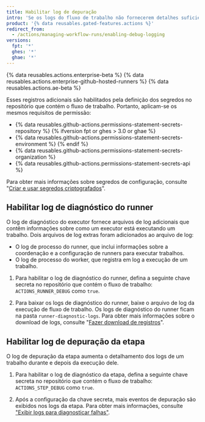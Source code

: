 ```yaml
---
title: Habilitar log de depuração
intro: 'Se os logs do fluxo de trabalho não fornecerem detalhes suficientes para diagnosticar o motivo pelo qual um fluxo de trabalho, um trabalho ou uma etapa não está funcionando como esperado, habilite o log de depuração adicional.'
product: '{% data reusables.gated-features.actions %}'
redirect_from:
  - /actions/managing-workflow-runs/enabling-debug-logging
versions:
  fpt: '*'
  ghes: '*'
  ghae: '*'
---
```


{% data reusables.actions.enterprise-beta %}
{% data reusables.actions.enterprise-github-hosted-runners %}
{% data reusables.actions.ae-beta %}

Esses registros adicionais são habilitados pela definição dos segredos no repositório que contém o fluxo de trabalho. Portanto, aplicam-se os mesmos requisitos de permissão:

- {% data reusables.github-actions.permissions-statement-secrets-repository %}
{% ifversion fpt or ghes > 3.0 or ghae %}
- {% data reusables.github-actions.permissions-statement-secrets-environment %}
{% endif %}
- {% data reusables.github-actions.permissions-statement-secrets-organization %}
- {% data reusables.github-actions.permissions-statement-secrets-api %}

Para obter mais informações sobre segredos de configuração, consulte "[Criar e usar segredos criptografados](/actions/automating-your-workflow-with-github-actions/creating-and-using-encrypted-secrets)".

## Habilitar log de diagnóstico do runner

O log de diagnóstico do executor fornece arquivos de log adicionais que contêm informações sobre como um executor está executando um trabalho. Dois arquivos de log extras foram adicionados ao arquivo de log:

* O log de processo do runner, que inclui informações sobre a coordenação e a configuração de runners para executar trabalhos.
* O log de processo do worker, que registra em log a execução de um trabalho.

1. Para habilitar o log de diagnóstico do runner, defina a seguinte chave secreta no repositório que contém o fluxo de trabalho: `ACTIONS_RUNNER_DEBUG` como `true`.

1. Para baixar os logs de diagnóstico do runner, baixe o arquivo de log da execução de fluxo de trabalho. Os logs de diagnóstico do runner ficam na pasta `runner-diagnostic-logs`. Para obter mais informações sobre o download de logs, consulte "[Fazer download de registros](/actions/managing-workflow-runs/using-workflow-run-logs/#downloading-logs)".

## Habilitar log de depuração da etapa

O log de depuração da etapa aumenta o detalhamento dos logs de um trabalho durante e depois da execução dele.

1. Para habilitar o log de diagnóstico da etapa, defina a seguinte chave secreta no repositório que contém o fluxo de trabalho: `ACTIONS_STEP_DEBUG` como `true`.

1. Após a configuração da chave secreta, mais eventos de depuração são exibidos nos logs da etapa. Para obter mais informações, consulte ["Exibir logs para diagnosticar falhas"](/actions/managing-workflow-runs/using-workflow-run-logs/#viewing-logs-to-diagnose-failures).
